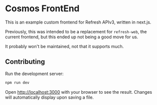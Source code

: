 # Cosmos FrontEnd

This is an example custom frontend for Refresh APIv3, written in next.js.

Previously, this was intended to be a replacement for `refresh-web`, the current frontend, but this ended up not being a good move for us.

It probably won't be maintained, not that it supports much.

## Contributing
Run the development server:

```bash
npm run dev
```

Open [http://localhost:3000](http://localhost:3000) with your browser to see the result.
Changes will automatically display upon saving a file.
